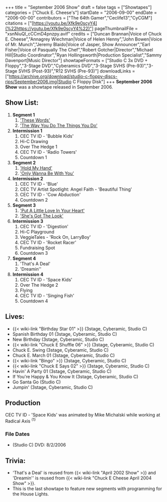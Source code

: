 +++
title = "September 2006 Show"
draft = false
tags = ["Showtapes"]
categories = ["Chuck E. Cheese's"]
startDate = "2006-09-00"
endDate = "2006-00-00"
contributors = ["The 64th Gamer","Ceclife13","CyCGM"]
citations = ["[https://youtu.be/Xfk9e0scyY4](%22https://youtu.be/Xfk9e0scyY4%22)"]
pageThumbnailFile = "xsnNiuQl_cCCmD4pnzpy.avif"
credits = ["Duncan Brannan|Voice of Chuck E. Cheese","Annagrey Wiechman|Voice of Helen Henny","John Bowen|Voice of Mr. Munch","Jeremy Blaido|Voice of Jasper, Show Announcer","Earl Fisher|Voice of Pasqually The Chef","Robert Gotcher|Director","Michael Hill|Studio Coordinator","Ryan Hollingsworth|Production Specialist","Sammy Davenport|Music Director"]
showtapeFormats = ["Studio C 3x DVD + Floppy","3-Stage DVD","Cyberamics DVD","3-Stage SVHS (Pre-93)","3-Stage SVHS (Post-93)","R12 SVHS (Pre-93)"]
downloadLinks = ["https://archive.org/download/studio-c-floppy-discs-rips/September2006.img|Studio C Floppy Disk"]
+++
**September 2006 Show** was a showtape released in September 2006.

## Show List:

1.  **Segment 1**
    1.  ['These Words'](https://en.wikipedia.org/wiki/These_Words)
    2.  ['The Way You Do The Things You Do'](https://en.wikipedia.org/wiki/The_Way_You_Do_the_Things_You_Do)
2.  **Intermission 1**
    1.  CEC TV ID - 'Bubble Kids'
    2.  Hi-C Drawing
    3.  Over The Hedge 1
    4.  CEC TV ID - 'Radio Towers'
    5.  Countdown 1
3.  **Segment 2**
    1.  ['Hold My Hand'](https://en.wikipedia.org/wiki/Hold_My_Hand_(Hootie_%26_the_Blowfish_song))
    2.  ['Only Wanna Be With You'](https://en.wikipedia.org/wiki/Only_Wanna_Be_with_You)
4.  **Intermission 2**
    1.  CEC TV ID - 'Blue'
    2.  CEC TV Artist Spotlight: Angel Faith - 'Beautiful Thing'
    3.  CEC TV ID - 'Cow Abduction'
    4.  Countdown 2
5.  **Segment 3**
    1.  ['Put A Little Love In Your Heart'](https://en.wikipedia.org/wiki/Put_a_Little_Love_in_Your_Heart)
    2.  ['She's Got The Look'](https://en.wikipedia.org/wiki/The_Look)
6.  **Intermission 3**
    1.  CEC TV ID - 'Digestion'
    2.  Hi-C Playground
    3.  VeggieTales - 'Rock On, LarryBoy'
    4.  CEC TV ID - 'Rocket Racer'
    5.  Fundraising Spot
    6.  Countdown 3
7.  **Segment 4**
    1.  'That's A Deal'
    2.  'Dreamin''
8.  **Intermission 4**
    1.  CEC TV ID - 'Space Kids'
    2.  Over The Hedge 2
    3.  Flying
    4.  CEC TV ID - 'Singing Fish'
    5.  Countdown 4

## Lives:

- {{< wiki-link "Birthday Star 01" >}} (3stage, Cyberamic, Studio C)
- Spanish Birthday 01 (3stage, Cyberamic, Studio C)
- New Birthday (3stage, Cyberamic, Studio C)
- {{< wiki-link "Chuck E Shuffle 06" >}} (3stage, Cyberamic, Studio C)
- Chuck E. Swing (3stage, Cyberamic, Studio C)
- Chuck E. March 01 (3stage, Cyberamic, Studio C)
- {{< wiki-link "Bingo" >}} (3stage, Cyberamic, Studio C)
- {{< wiki-link "Chuck E Says 02" >}} (3stage, Cyberamic, Studio C)
- Havin' A Party 01 (3stage, Cyberamic, Studio C)
- If You're Happy & You Know It (3stage, Cyberamic, Studio C)
- Go Santa Go (Studio C)
- Jumpin' (3stage, Cyberamic, Studio C)

## Production

CEC TV ID - 'Space Kids' was animated by Mike Michalski while working at Radical Axis <sup>(1)</sup>

### File Dates

- (Studio C) DVD: 8/2/2006

## Trivia:

- 'That's a Deal' is reused from {{< wiki-link "April 2002 Show" >}} and 'Dreamin'' is reused from {{< wiki-link "Chuck E Cheese April 2004 Show" >}}.
- This is the last showtape to feature new segments with programming for the House Lights.
